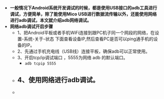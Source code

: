 - **一般情况下Android系统开发调试的时候，都是使用USB接口的adb工具进行调试，方便简单，除了能使用Mico USB进行数据流传输以外，还能使用网络进行adb调试，本文就介绍adb网络调试。**
- **网络adb调试开启步骤**
	- 1、把Android平板或者手机WiFi连接到跟PC机子同一个网段的网络，在设置-系统-关于-状态 下面查看设备IP,然后查看PC是否可以ping通手机的设备的IP。
	- 2、先通过手机充电线（USB线）连接平板，确保adb可以正常使用。
	- 3、开启tcp/ip调试端口 ，5555为网络 adb 的默认端口。
		- `adb tcpip 5555`
	- 4、使用网络进行adb调试。
		-
	-